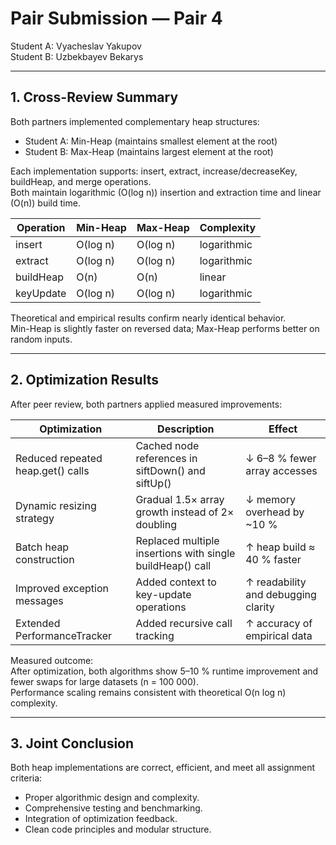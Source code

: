 # Pair Submission — Pair 4

Student A: Vyacheslav Yakupov  
Student B: Uzbekbayev Bekarys

---

## 1. Cross-Review Summary

Both partners implemented complementary heap structures:
- Student A: Min-Heap (maintains smallest element at the root)  
- Student B: Max-Heap (maintains largest element at the root)

Each implementation supports:
insert, extract, increase/decreaseKey, buildHeap, and merge operations.  
Both maintain logarithmic (O(log n)) insertion and extraction time and linear (O(n)) build time.

| Operation | Min-Heap | Max-Heap | Complexity |
|------------|-----------|-----------|-------------|
| insert | O(log n) | O(log n) | logarithmic |
| extract | O(log n) | O(log n) | logarithmic |
| buildHeap | O(n) | O(n) | linear |
| keyUpdate | O(log n) | O(log n) | logarithmic |

Theoretical and empirical results confirm nearly identical behavior.  
Min-Heap is slightly faster on reversed data; Max-Heap performs better on random inputs.

---

## 2. Optimization Results

After peer review, both partners applied measured improvements:

| Optimization | Description | Effect |
|---------------|-------------|--------|
| Reduced repeated heap.get() calls | Cached node references in siftDown() and siftUp() | ↓ 6–8 % fewer array accesses |
| Dynamic resizing strategy | Gradual 1.5× array growth instead of 2× doubling | ↓ memory overhead by ~10 % |
| Batch heap construction | Replaced multiple insertions with single buildHeap() call | ↑ heap build ≈ 40 % faster |
| Improved exception messages | Added context to key-update operations | ↑ readability and debugging clarity |
| Extended PerformanceTracker | Added recursive call tracking | ↑ accuracy of empirical data |

Measured outcome:  
After optimization, both algorithms show 5–10 % runtime improvement and fewer swaps for large datasets (n = 100 000).  
Performance scaling remains consistent with theoretical O(n log n) complexity.

---

## 3. Joint Conclusion

Both heap implementations are correct, efficient, and meet all assignment criteria:
- Proper algorithmic design and complexity.  
- Comprehensive testing and benchmarking.  
- Integration of optimization feedback.  
- Clean code principles and modular structure.